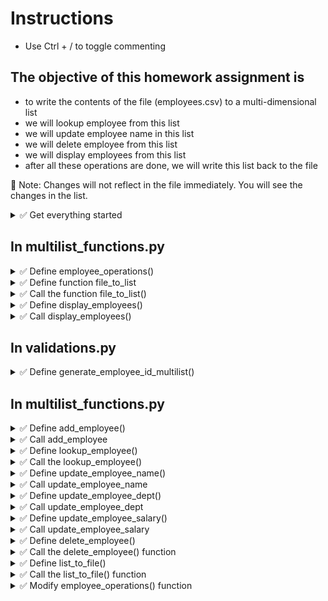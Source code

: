 # Instructions  

- Use Ctrl + / to toggle commenting

## The objective of this homework assignment is
- to write the contents of the file (employees.csv) to a multi-dimensional list
- we will lookup employee from this list
- we will update employee name in this list
- we will delete employee from this list
- we will display employees from this list
- after all these operations are done, we will write this list back to the file

🚩 Note: Changes will not reflect in the file immediately. You will see the changes in the list.

<details>
  <summary>
    ✅ Get everything started
  </summary>

  - Copy main.py, validations.py, functions.py, list_functions.py from HW04
  - We won't be using functions.py or list_functions.py, but it will be nice to have all your modules in one place
  - Download employees.csv from https://github.com/suchialex/CINS3002-HW05/blob/main/employees.csv
  - Download suchi_pretty_print.py if you need it https://github.com/suchialex/CINS3002-HW05/blob/main/suchi_pretty_print.py
  - Create a new file named multilist_functions.py, write an import statement to import the validations module
</details>

## In multilist_functions.py

<details>
  <summary>
    ✅ Define employee_operations()
  </summary>

  - It is a void function that takes no parameters
  - Write print statement to print `Employee Management`
</details>


<details>
  <summary>
    ✅ Define function file_to_list
  </summary>
  
  - **Objective**: This function will read the contents of the employees.csv file line by line and split each line into a list using the delimiter ; and  store this list in a list. This multi-dimensional list is returned to the calling function.
  - This function does not accept any parameters and returns a list
  - In the function body,
    - First, create an empty list (this list will contain all the employees data)
    - Using the context manager, open the file employees.csv in read mode and store it in a file pointer
      - 🚩 Use exception handling since file is being opened in read mode (in the except clause, print `file not found` and return an empty list)
    - Using this file pointer, start a for loop with a loop variable of your choice (this variable will read each line of the file)
      - Remove the newline character from the loop variable
      - Convert the string stored in the loop variable to a list using the delimiter ⏩ 7-20b
        - 🚩 Name this list differently than the empty list above
      - Now append this list to the empty list you created above
    - Outside the for loop return the list
    - Using list comprehension rewrite the above statements as concisely as possible ⏩ 7-25
</details>


<details>
  <summary>
    ✅ Call the function file_to_list()
  </summary>

   - Inside employee_operations(), after the print statement, call the file_to_list()
   - Store the returned list in a variable
   - Print the returned list (you may use suchi_print(), after importing it)
   - 📜 Test your code
     - See if the multi-dimensional list is being printed correctly
     - Clear the contents of the file and ensure an empty list is printed (🚩 replace the contents after testing)
     - Misspell the file name and ensure an empty list is printed
</details>


<details>
  <summary>
    ✅ Define display_employees()
  </summary>
  
  - The objective of this function is to display all employees in a tabular format
  - This function takes one parameter - the employee multi-dimensional list
  - This function returns nothing, so it is a void function
  - In the function body
    - Start a for loop to go over the multi-dimensional list, choose a name for the loop variable
    - Using the appropriate indices of the loop variable, print ID, Name, Department and Salary in a formatted tabular fashion
</details>


<details>
  <summary>
    ✅ Call display_employees()
  </summary>
  
  - Inside employee_operations(), after the call to file_to_list() function, call the display_employees() by passing the employees list (obtained from the file_to_list function) as an argument
  - 📜 Test your code - all employee data should be displayed in a tabular format
  - If code executes correctly, you may comment out this function call
</details>

## In validations.py

<details>
  <summary>
    ✅ Define generate_employee_id_multilist()
  </summary>
  
  - The objective of this function is to generate the next employee ID
  - This function takes one parameter - the employee multi-dimensional list
  - This function returns a numeric string
  - In the function body
    - Check if there are any employees in the list, if not, return a default numeric string, maybe `1234` ⏩ Tutorial: 7-12
    - Get the last employee from the multidimesional list and store it in a variable (this will be a list) ⏩ Tutorial: 7-6b
    - Get the first element of from the list above, that is the last employee ID and store in a variable ⏩ Tutorial: 7-6a
    - 💡 You may consolidate the above two steps into one by using two sets of square brackets
    - Convert it to an integer and add 1 to it
    - Return this after converting it to a string
</details>


## In multilist_functions.py

<details>
  <summary>
    ✅ Define add_employee()
  </summary>
  
  - The objective of this function is to add a new employee to the multilist
  - This function takes one parameter - the employee multi-dimensional list
  - This function returns the modified multi-dimensional list
  - In the function body
    - Get the employee ID by calling the generate_employee_id_multilist and store it in a variable
    - 🚩 You may have to import the validations module
    - Get the first name, last name, department, salary of the employee using the appropriate validation functions
    - Concatenate first name and last name with a space in between
    - Create a list (choose a name for this list) of id, name, department and salary in that order ⏩ Tutorial: 7-3
    - Append the above list to the employees multidimensional list passed as parameter
    - Return the multidimensional list
</details>

<details>
  <summary>
    ✅ Call add_employee
  </summary>

  - Inside employee_operations(), after the commented display_employees() function call, call add_employee by passing the employees list returned by file_to_list as an argument
  - Store the returned list in the same employees list variable (for simplicity)
  - 📜 Test your code - Add a new employee and see if the employees list is modified correctly
  - If code works correctly, you may comment out this function call
</details>


<details>
  <summary>
    ✅ Define lookup_employee()
  </summary>

  This function takes two parameters 
  - the employees list 
  - the employee_id we are trying to lookup
  - It returns two values
    - boolean - True if the employee is found, False if not
    - index (the integer position in the employees list where this employee was found, we don't find the employee, we will return 0)
  - In the function body
    - Start a for loop to go over the multi-dimensional employee list, choose a name for the loop variable, (each employee list will be stored in this variable, one at a time)
    - Using an if statement and the in operator, check if the employee_id (passed as parameter) is present in the list stored in the loop variable
    - If yes,
      - Get the index of the employee stored in the loop variable in the multi-dimensional list
      - Using the loop variable's appropriate indices, print the Name, Department and Salary
      - return True and the index obtained above
    - Outside the if block, 
    - print `Employee Not Found`
    - return False and 0

</details>



<details>
  <summary>
    ✅ Call the lookup_employee()
  </summary>

  - Inside employee_operations(), after the commented add_employee() function call, ask the user to provide the employee ID that needs to be looked up using input statement
  - Call the lookup_employee() passing TWO arguments, the multi-dimensional list obtained earlier and the employee id from the above step
  - Store the returned values in two variables
  - Check if the first variable is False, if yes, print employee not found
  - 📜 Test your code
    - Enter employee ID 1235 and see if the correct values are being printed
    - Enter employee ID 54, it should print `Employee Not Found`
  - If code works correctly, you may comment out this function call
</details>


<details>
  <summary>
    ✅ Define update_employee_name()
  </summary>
  
  - The objective is to get an employee ID and call the lookup_function to see if that employee exists in the employees list
  - If yes, we use the index returned by the lookup function and update the name which will be at [index][1] position
  - This function takes the employee multi-dimensional list as parameter and returns the modified employee list
  - In the function body
    - Ask the user to provide the employee ID whose name needs to be updated and store in a variable
    - call the lookup function using the employee list passed as the parameter and the above variable
    - store the returned values in two variables
    - check if the first variable is True, if yes
      - Ask the user for first name and last name by calling the appropriate validations functions
      - Concatenate the first and last names with a space in between 
      - Modify the [index][1] position in the employees multi-dimensional list with the new full name ⏩ Tutorial: 7-13a
    - Outside the if block, return the employees list
</details>



<details>
  <summary>
    ✅ Call update_employee_name
  </summary>
  
  - In employee_operations(), call the update_employee_name by passing the employees list returned by file_to_list as an argument.
  - Store the returned list in the same employees list variable (for simplicity)
  - 📜 Test your code - update name and print the employees multidimenstional list to check if it is modified accordingly
  - If code works correctly, you may comment out the function call
</details>


<details>
  <summary>
    ✅ Define update_employee_dept()
  </summary>
  
  - The objective is to get an employee ID and call the lookup_function to see if that employee exists in the employees list
  - If yes, we use the index returned by the lookup function and update the department which will be at [index][2] position
  - This function takes the employee multi-dimensional list as parameter and returns the modified employee list
  - In the function body
    - Ask the user to provide the employee ID whose department needs to be updated and store in a variable
    - call the lookup function using the employee list passed as the parameter and the above variable
    - store the returned values in two variables
    - check if the first variable is True, if yes
      - Ask the user for department by calling the appropriate validation function
      - Modify the [index][2] position in the employees multi-dimensional list with the new department ⏩ Tutorial: 7-13a
    - Outside the if block, return the employees list
</details>



<details>
  <summary>
    ✅ Call update_employee_dept
  </summary>
  
  - In employee_operations(), call the update_employee_dept by passing the employees list returned by file_to_list as an argument
  - Store the returned list in the same employees list variable (for simplicity)
  - 📜 Test your code - update department and print the employees multidimenstional list to check if it is modified accordingly
  - If code works correctly, you may comment out the function call
</details>


<details>
  <summary>
    ✅ Define update_employee_salary()
  </summary>
  
  - Use the same code logic as update_employee_dept and write code to update the salary
  - 🚩 Modify at the appropriate index position
  - Return the employees list
</details>



<details>
  <summary>
    ✅ Call update_employee_salary
  </summary>
  
  - In employee_operations(), call the update_employee_salary by passing the employees list returned by file_to_list as an argument
  - Store the returned list in the same employees list variable (for simplicity)
  - 📜 Test your code - update salary and print the employees multidimenstional list to check if it is modified accordingly
  - If code works correctly, you may comment out the function call
</details>




<details>
  <summary>
    ✅ Define delete_employee()
  </summary>
  
  - The objective is to ask the employee to enter the employee ID to be deleted and delete the corresponding elements from the employees list
  - This function accepts one parameter - the employee list
  - It returns one parameter - the modified employee list
  - In the function body
    - Ask the user for the employee ID to be deleted and store in a variable
    - Call the lookup function using the employees list passed as the parameter and the employee ID above
    - Store the returned values in two variables
    - If the first returned variable is True,
      - Write a statement to delete the element at the index position of the multi-dimensional employees list ⏩ Tutorial: 7-10b
    - Outside the if block, return the employees multi-dimensional list
</details>



<details>
  <summary>
    ✅ Call the delete_employee() function
  </summary>
  
  - In employee_operations(), call the delete_employee by passing the employees list returned by file_to_list as an argument
  - Store the returned list in the same employees list variable (for simplicity)
  - 📜 Test your code - delete employee 1234 and print the employees multidimenstional list to check if it is modified accordingly
  - If code works correctly, you may comment out the function call

</details>



<details>
  <summary>
    ✅ Define list_to_file()
  </summary>
  
  - The objective is to write all the list elements back to the file
  - This function accepts one parameter, the employee multi-dimensional list
  - This function returns nothing, so it is a void function
  - In the function body
    - Using a context manager, open the file employees.txt in **write mode** and get the file object/pointer
    - Use a for loop to go over the multi-dimensional list passed as the parameter, choose a loop variable name (it stores each employee data in a list)
      - Convert this list to a string with a delimiter ⏩ Tutorial: 7-20c, choose name for this string
      - Concatenate a newline character to this string and write to the file
      - 💡 You may consolidate the above two steps into one
</details>


<details>
  <summary>
    ✅ Call the list_to_file() function
  </summary>
  
  - Call the function list_to_file() passing the employee multi-dimensional list as argument
</details>


<details>
  <summary>
    ✅ Modify employee_operations() function
  </summary>

  - Place your function calls in the appropiate if-elif blocks
  - file_to_list() will be the first function call
  - inside a while loop that exits when the user presses x or X
    - print the menu of options
    - ask the user what option he/she chooses using input statement
    - place the function calls in the correct if-elif-else blocks as per your menu
  - Place list_to_file() outside the while loop

</details>
